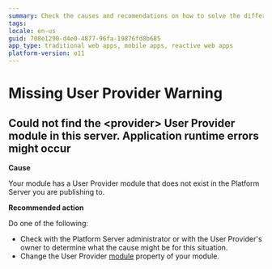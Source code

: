 ```yaml
---
summary: Check the causes and recomendations on how to solve the different Missing User Provider TrueChange warnings.
tags:
locale: en-us
guid: 708e1290-d4e0-4877-96fa-19876fd8b685
app_type: traditional web apps, mobile apps, reactive web apps
platform-version: o11
---
```


# Missing User Provider Warning

## Could not find the &lt;provider> User Provider module in this server. Application runtime errors might occur

**Cause**

Your module has a User Provider module that does not exist in the Platform Server you are publishing to.

**Recommended action**

Do one of the following:

* Check with the Platform Server administrator or with the User Provider's owner to determine what the cause might be for this situation.
* Change the User Provider [module](../../../ref/lang/auto/Class.Module.final.md) property of your module.
